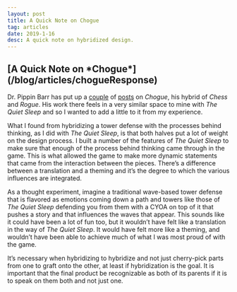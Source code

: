 ```yaml
---
layout: post
title: A Quick Note on Chogue
tag: articles
date: 2019-1-16
desc: A quick note on hybridized design.
---
```

<h2>[A Quick Note on *Chogue*](/blog/articles/chogueResponse)</h2>

Dr. Pippin Barr has put up a [couple](https://www.pippinbarr.com/words/2018/06/12/not-new-project-chogue.html) of [posts](https://www.pippinbarr.com/words/2018/06/21/hail-to-the-king.html) on *Chogue*, his hybrid of *Chess* and *Rogue*. His work there feels in a very similar space to mine with *The Quiet Sleep* and so I wanted to add a little to it from my experience.


What I found from hybridizing a tower defense with the processes behind thinking, as I did with *The Quiet Sleep*, is that both halves put a lot of weight on the design process. I built a number of the features of *The Quiet Sleep* to make sure that enough of the process behind thinking came through in the game. This is what allowed the game to make more dynamic statements that came from the interaction between the pieces. There’s a difference between a translation and a theming and it’s the degree to which the various influences are integrated.


As a thought experiment, imagine a traditional wave-based tower defense that is flavored as emotions coming down a path and towers like those of *The Quiet Sleep* defending you from them with a CYOA on top of it that pushes a story and that influences the waves that appear. This sounds like it could have been a lot of fun too, but it wouldn’t have felt like a translation in the way of *The Quiet Sleep*. It would have felt more like a theming, and wouldn’t have been able to achieve much of what I was most proud of with the game.


It’s necessary when hybridizing to hybridize and not just cherry-pick parts from one to graft onto the other, at least if hybridization is the goal. It is important that the final product be recognizable as both of its parents if it is to speak on them both and not just one.

